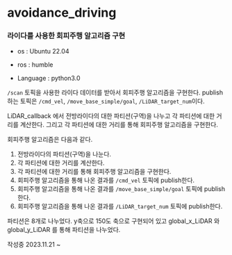 # avoidance_driving

### 라이다를 사용한 회피주행 알고리즘 구현

  - os : Ubuntu 22.04

  - ros : humble

  - Language : python3.0


```/scan``` 토픽을 사용한 라이다 데이터를 받아서 회피주행 알고리즘을 구현한다.
publish하는 토픽은 ```/cmd_vel```, ```/move_base_simple/goal```, ```/LiDAR_target_num```이다.

LiDAR_callback 에서 전방라이다의 대한 파티션(구역)을 나누고 각 파티션에 대한 거리를 계산한다. 그리고 각 파티션에 대한 거리를 통해 회피주행 알고리즘을 구현한다.

회피주행 알고리즘은 다음과 같다.

1. 전방라이다의 파티션(구역)을 나눈다.
2. 각 파티션에 대한 거리를 계산한다.
3. 각 파티션에 대한 거리를 통해 회피주행 알고리즘을 구현한다.
4. 회피주행 알고리즘을 통해 나온 결과를 ```/cmd_vel``` 토픽에 publish한다.
5. 회피주행 알고리즘을 통해 나온 결과를 ```/move_base_simple/goal``` 토픽에 publish한다.
6. 회피주행 알고리즘을 통해 나온 결과를 ```/LiDAR_target_num``` 토픽에 publish한다.

파티션은 8개로 나누었다. y축으로 150도 축으로 구현되어 있고 
global_x_LiDAR 와 global_y_LiDAR 를 통해 파티션을 나누었다.

작성중 2023.11.21 ~